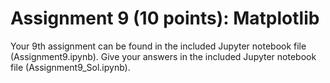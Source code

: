 # Assignment 9 (10 points): Matplotlib

Your 9th assignment can be found in the included Jupyter notebook file (Assignment9.ipynb). Give your answers in the included Jupyter notebook file (Assignment9_Sol.ipynb).
